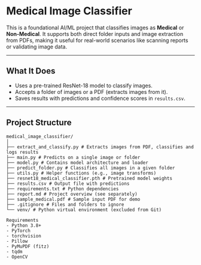 # Medical Image Classifier

This is a foundational AI/ML project that classifies images as **Medical** or **Non-Medical**. It supports both direct folder inputs and image extraction from PDFs, making it useful for real-world scenarios like scanning reports or validating image data.

---

##  What It Does

-  Uses a pre-trained ResNet-18 model to classify images.
-  Accepts a folder of images or a PDF (extracts images from it).
-  Saves results with predictions and confidence scores in `results.csv`.

---

## Project Structure
``` text
medical_image_classifier/
│
├── extract_and_classify.py # Extracts images from PDF, classifies and logs results
├── main.py # Predicts on a single image or folder
├── model.py # Contains model architecture and loader
├── predict_folder.py # Classifies all images in a given folder
├── utils.py # Helper functions (e.g., image transforms)
├── resnet18_medical_classifier.pth # Pretrained model weights
├── results.csv # Output file with predictions
├── requirements.txt # Python dependencies
├── report.md # Project overview (see separately)
├── sample_medical.pdf # Sample input PDF for demo
├── .gitignore # Files and folders to ignore
└── venv/ # Python virtual environment (excluded from Git)

Requirements
- Python 3.8+
- PyTorch
- torchvision
- Pillow
- PyMuPDF (fitz)
- tqdm
- OpenCV
